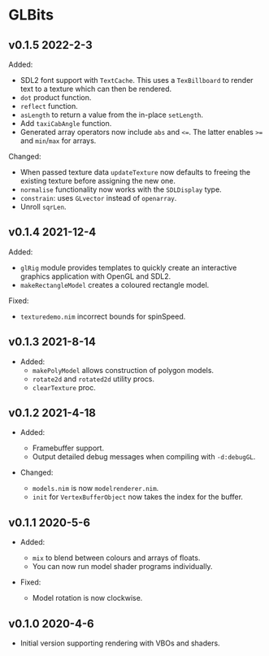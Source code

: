 # GLBits

## v0.1.5 2022-2-3

Added:
  - SDL2 font support with `TextCache`. This uses a `TexBillboard` to
    render text to a texture which can then be rendered.
  - `dot` product function.
  - `reflect` function.
  - `asLength` to return a value from the in-place `setLength`.
  - Add `taxiCabAngle` function.
  - Generated array operators now include `abs` and `<=`. The latter
    enables `>=` and `min`/`max` for arrays.

Changed:

- When passed texture data `updateTexture` now defaults to freeing the
  existing texture before assigning the new one.
- `normalise` functionality now works with the `SDLDisplay` type.
- `constrain`: uses `GLvector` instead of `openarray`.
- Unroll `sqrLen`.

## v0.1.4 2021-12-4

Added:
  - `glRig` module provides templates to quickly create an interactive
    graphics application with OpenGL and SDL2.
  - `makeRectangleModel` creates a coloured rectangle model.

Fixed:
  - `texturedemo.nim` incorrect bounds for spinSpeed.

## v0.1.3 2021-8-14

- Added:
  - `makePolyModel` allows construction of polygon models.
  - `rotate2d` and `rotated2d` utility procs.
  - `clearTexture` proc.

## v0.1.2 2021-4-18

- Added:
  - Framebuffer support.
  - Output detailed debug messages when compiling with `-d:debugGL`.

- Changed:
  - `models.nim` is now `modelrenderer.nim`.
  - `init` for `VertexBufferObject` now takes the index for the buffer.

## v0.1.1 2020-5-6

- Added:
  - `mix` to blend between colours and arrays of floats.
  - You can now run model shader programs individually.

- Fixed:
  - Model rotation is now clockwise.

## v0.1.0 2020-4-6

- Initial version supporting rendering with VBOs and shaders.
